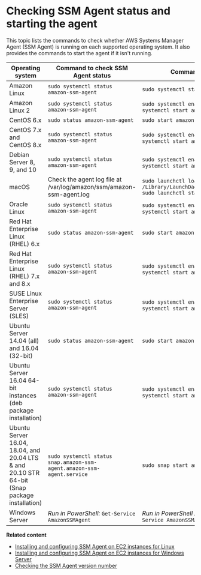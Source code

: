 # Checking SSM Agent status and starting the agent<a name="ssm-agent-status-and-restart"></a>

This topic lists the commands to check whether AWS Systems Manager Agent \(SSM Agent\) is running on each supported operating system\. It also provides the commands to start the agent if it isn't running\.


| Operating system | Command to check SSM Agent status | Command to start SSM Agent | 
| --- | --- | --- | 
| Amazon Linux |  `sudo systemctl status amazon-ssm-agent`  |  `sudo systemctl start amazon-ssm-agent`  | 
| Amazon Linux 2 |  `sudo systemctl status amazon-ssm-agent`  |  `sudo systemctl enable amazon-ssm-agent` `sudo systemctl start amazon-ssm-agent`  | 
| CentOS 6\.x |  `sudo status amazon-ssm-agent`  |  `sudo start amazon-ssm-agent`  | 
| CentOS 7\.x and CentOS 8\.x |  `sudo systemctl status amazon-ssm-agent`  |  `sudo systemctl enable amazon-ssm-agent` `sudo systemctl start amazon-ssm-agent`  | 
| Debian Server 8, 9, and 10 |  `sudo systemctl status amazon-ssm-agent`  |  `sudo systemctl enable amazon-ssm-agent` `sudo systemctl start amazon-ssm-agent`  | 
| macOS | Check the agent log file at /var/log/amazon/ssm/amazon\-ssm\-agent\.log |  `sudo launchctl load -w /Library/LaunchDaemons/com.amazon.aws.ssm.plist` `sudo launchctl start com.amazon.aws.ssm`  | 
| Oracle Linux |  `sudo systemctl status amazon-ssm-agent`  |  `sudo systemctl enable amazon-ssm-agent` `sudo systemctl start amazon-ssm-agent`  | 
| Red Hat Enterprise Linux \(RHEL\) 6\.x |  `sudo status amazon-ssm-agent`  |  `sudo start amazon-ssm-agent`  | 
| Red Hat Enterprise Linux \(RHEL\) 7\.x and 8\.x |  `sudo systemctl status amazon-ssm-agent`  |  `sudo systemctl enable amazon-ssm-agent` `sudo systemctl start amazon-ssm-agent`  | 
| SUSE Linux Enterprise Server \(SLES\) |  `sudo systemctl status amazon-ssm-agent`  |  `sudo systemctl enable amazon-ssm-agent` `sudo systemctl start amazon-ssm-agent`  | 
| Ubuntu Server 14\.04 \(all\) and 16\.04 \(32\-bit\) |  `sudo status amazon-ssm-agent`  |  `sudo start amazon-ssm-agent`  | 
| Ubuntu Server 16\.04 64\-bit instances \(deb package installation\) |  `sudo systemctl status amazon-ssm-agent`  |  `sudo systemctl enable amazon-ssm-agent` `sudo systemctl start amazon-ssm-agent`  | 
| Ubuntu Server 16\.04, 18\.04, and 20\.04 LTS & and 20\.10 STR 64\-bit \(Snap package installation\) |  `sudo systemctl status snap.amazon-ssm-agent.amazon-ssm-agent.service`  |  `sudo snap start amazon-ssm-agent`  | 
| Windows Server |  *Run in PowerShell:* `Get-Service AmazonSSMAgent`  |  *Run in PowerShell Administrator mode:* `Start-Service AmazonSSMAgent`  | 

**Related content**
+ [Installing and configuring SSM Agent on EC2 instances for Linux](sysman-install-ssm-agent.md)
+ [Installing and configuring SSM Agent on EC2 instances for Windows Server](sysman-install-ssm-win.md)
+ [Checking the SSM Agent version number](ssm-agent-get-version.md)